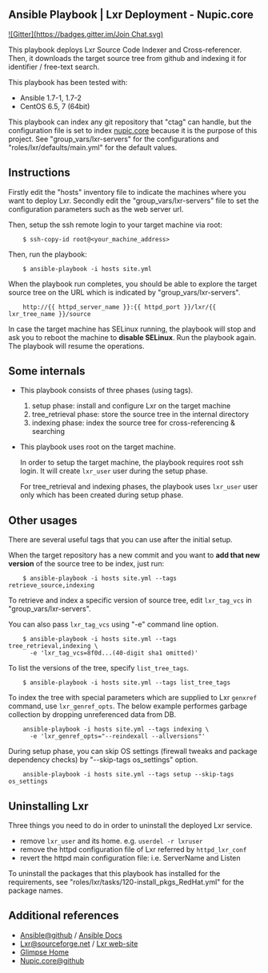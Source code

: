 ## Ansible Playbook | Lxr Deployment - Nupic.core
[![Gitter](https://badges.gitter.im/Join Chat.svg)](https://gitter.im/h2suzuki/ansible-lxr-nupic.core?utm_source=badge&utm_medium=badge&utm_campaign=pr-badge&utm_content=badge)

This playbook deploys Lxr Source Code Indexer and Cross-referencer.  Then, it downloads the target source tree from github and indexing it for identifier / free-text search.

This playbook has been tested with:

 - Ansible 1.7-1, 1.7-2
 - CentOS 6.5, 7 (64bit)

This playbook can index any git repository that "ctag" can handle, but the configuration file is set to index [nupic.core](https://github.com/numenta/nupic.core) because it is the purpose of this project. See "group_vars/lxr-servers" for the configurations and "roles/lxr/defaults/main.yml" for the default values.


## Instructions

Firstly edit the "hosts" inventory file to indicate the machines where you want to deploy Lxr.  Secondly edit the "group_vars/lxr-servers" file to set the configuration parameters such as the web server url.

Then, setup the ssh remote login to your target machine via root:

        $ ssh-copy-id root@<your_machine_address>

Then, run the playbook:

        $ ansible-playbook -i hosts site.yml

When the playbook run completes, you should be able to explore the target source tree on the URL which is indicated by "group_vars/lxr-servers".

        http://{{ httpd_server_name }}:{{ httpd_port }}/lxr/{{ lxr_tree_name }}/source

In case the target machine has SELinux running, the playbook will stop and ask you to reboot the machine to **disable SELinux**.  Run the playbook again.  The playbook will resume the operations.



## Some internals

 - This playbook consists of three phases (using tags).

   1. setup phase: install and configure Lxr on the target machine
   2. tree_retrieval phase: store the source tree in the internal directory
   3. indexing phase: index the source tree for cross-referencing & searching

 - This playbook uses root on the target machine.

   In order to setup the target machine, the playbook requires root ssh login.  It will create `lxr_user` user during the setup phase.

   For tree_retrieval and indexing phases, the playbook uses `lxr_user` user only which has been created during setup phase.



## Other usages

There are several useful tags that you can use after the initial setup.

When the target repository has a new commit and you want to **add that new version** of the source tree to be index, just run:

        $ ansible-playbook -i hosts site.yml --tags retrieve_source,indexing

To retrieve and index a specific version of source tree, edit `lxr_tag_vcs` in "group_vars/lxr-servers".

You can also pass `lxr_tag_vcs` using "-e" command line option.

        $ ansible-playbook -i hosts site.yml --tags tree_retrieval,indexing \
          -e 'lxr_tag_vcs=8f0d...(40-digit sha1 omitted)'

To list the versions of the tree, specify `list_tree_tags`.

        $ ansible-playbook -i hosts site.yml --tags list_tree_tags

To index the tree with special parameters which are supplied to Lxr `genxref` command, use `lxr_genref_opts`.  The below example performes garbage collection by dropping unreferenced data from DB.

        ansible-playbook -i hosts site.yml --tags indexing \
          -e 'lxr_genref_opts="--reindexall --allversions"'

During setup phase, you can skip OS settings (firewall tweaks and package dependency checks) by "--skip-tags os_settings" option.

        ansible-playbook -i hosts site.yml --tags setup --skip-tags os_settings


## Uninstalling Lxr

Three things you need to do in order to uninstall the deployed Lxr service.

 - remove `lxr_user` and its home.  e.g. `userdel -r lxruser`
 - remove the httpd configuration file of Lxr referred by `httpd_lxr_conf`
 - revert the httpd main configuration file: i.e. ServerName and Listen

To uninstall the packages that this playbook has installed for the requirements, see "roles/lxr/tasks/120-install_pkgs_RedHat.yml" for the package names.


## Additional references

 - [Ansible@github](https://github.com/ansible/ansible) / [Ansible Docs](http://docs.ansible.com/)
 - [Lxr@sourceforge.net](http://sourceforge.net/projects/lxr/) / [Lxr web-site](http://lxr.sourceforge.net/en/index.shtml)
 - [Glimpse Home](http://webglimpse.net/)
 - [Nupic.core@github](https://github.com/numenta/nupic.core)

